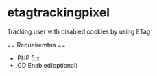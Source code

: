 etagtrackingpixel
=================

Tracking user with disabled cookies by using ETag

== Requeiremtns ==
 * PHP 5.x
 * GD Enabled(optional)